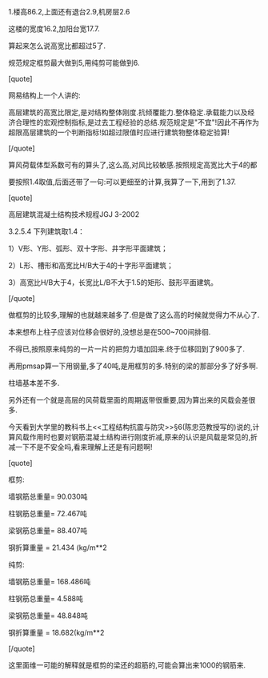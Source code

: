 1.楼高86.2,上面还有退台2.9,机房层2.6
这楼的宽度16.2,加阳台宽17.7.
算起来怎么说高宽比都超过5了.
规范规定框剪最大做到5,用纯剪可能做到6.

[quote]
网易结构上一个人讲的:
高层建筑的高宽比限定,是对结构整体刚度.抗倾覆能力.整体稳定.承载能力以及经济合理性的宏观控制指标,是过去工程经验的总结.规范规定是"不宜"!因此不再作为超限高层建筑的一个判断指标!如超过限值时应进行建筑物整体稳定验算! 

[/quote]

算风荷载体型系数可有的算头了,这么高,对风比较敏感.按照规定高宽比大于4的都
要按照1.4取值,后面还带了一句:可以更细至的计算,我算了一下,用到了1.37.

[quote]
高层建筑混凝土结构技术规程JGJ 3-2002
3.2.5.4 下列建筑取1.4：

1）V形、Y形、弧形、双十字形、井字形平面建筑；
2）L形、槽形和高宽比H/B大于4的十字形平面建筑；
3）高宽比H/B大于4，长宽比L/B不大于1.5的矩形、鼓形平面建筑。
[/quote]

做框剪的比较多,理解的也就越来越多了.但是做了这么高的时候就觉得力不从心了.
本来想布上柱子应该对位移会很好的,没想总是在500~700间排徊.

不得已,按照原来纯剪的一片一片的把剪力墙加回来.终于位移回到了900多了.
再用pmsap算一下用钢量,多了40吨,是用框剪的多.特别的梁的那部分多了好多啊.
柱墙基本差不多.

另外还有一个就是高层的风荷载里面的周期返带很重要,因为算出来的风载会差很多.

今天看到大学里的教科书上<<工程结构抗震与防灾>>§6(陈忠范教授写的)说的,计算风载作用时也要对钢筋混凝土结构进行刚度折减,原来的认识是风载是常见的,折减一下不是不安全吗,看来理解上还是有问题啊!

[quote]
框剪:
 墙钢筋总重量=      90.030吨 
 柱钢筋总重量=      72.467吨
 梁钢筋总重量=      88.407吨
 钢折算重量  =       21.434 (kg/m**2
纯剪:
 墙钢筋总重量=     168.486吨 
 柱钢筋总重量=       4.588吨
 梁钢筋总重量=      48.848吨 
 钢折算重量   =     18.682(kg/m**2
[/quote]

这里面维一可能的解释就是框剪的梁还的超筋的,可能会算出来1000的钢筋来.